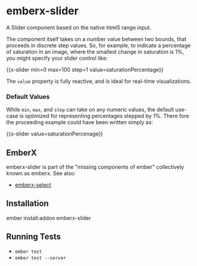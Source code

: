 # emberx-slider

A Slider component based on the native html5 range input.

The component itself takes on a number value between two bounds, that
proceeds in discrete step values. So, for example, to indicate a
percentage of saturation in an image, where the smallest change in
saturation is 1%, you might specify your slider control like:

{{x-slider min=0 max=100 step=1 value=saturationPercentage}}

The `value` property is fully reactive, and is ideal for real-time
visualizations.

### Default Values

While `min`, `max`, and `step` can take on any numeric values, the
default use-case is optimized for representing percentages stepped by
1%. There fore the proceeding example could have been written simply
as:

{{x-slider value=saturationPercenage}}

## EmberX

emberx-slider is part of the "missing components of ember" collectively
known as emberx. See also:

* [emberx-select](http://chillestmonkey.com)

## Installation

ember install:addon emberx-slider

## Running Tests

* `ember test`
* `ember test --server`
